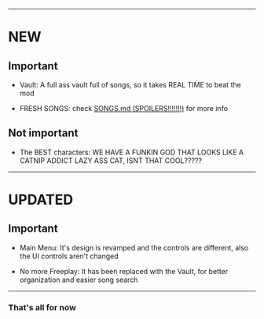 
---

# NEW

## Important
- Vault:
A full ass vault full of songs, so it takes REAL TIME to beat the mod

- FRESH SONGS:
check [SONGS.md (SPOILERS!!!!!!!)](SONGS.md) for more info

## Not important
- The BEST characters:
WE HAVE A FUNKIN GOD THAT LOOKS LIKE A CATNIP ADDICT LAZY ASS CAT, ISNT THAT COOL?????

---

# UPDATED

## Important
- Main Menu:
It's design is revamped and the controls are different, also the UI controls aren't changed

- No more Freeplay:
It has been replaced with the Vault, for better organization and easier song search

---

### That's all for now